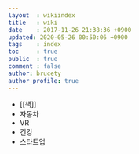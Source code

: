 ```yaml
---
layout  : wikiindex
title   : wiki
date    : 2017-11-26 21:38:36 +0900
updated: 2020-05-26 00:50:06 +0900
tags    : index
toc     : true
public  : true
comment : false
author: brucety
author_profile: true
---
```


* [[책]]
* 자동차
* VR
* 건강
* 스타트업
